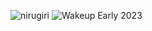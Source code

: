 ![nirugiri](https://img.shields.io/static/v1?label=nirugiri&message=1299707&color=ff69b4)
![Wakeup Early 2023](https://img.shields.io/badge/Wakeup_Early_2023-26/28-blue)
